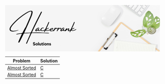 <img src="https://raw.githubusercontent.com/Dare-marvel/Hackerrank-Solutions/main/Images/Hackerrank%20Solutions.png" >

|Problem | Solution|
| ------------- | ------------- |
| <a href="https://www.hackerrank.com/challenges/almost-sorted/problem" target="_blank">Almost Sorted</a>  | <a href="C/AlmostSorted.md" target="_blank">C</a> |
| <a href="" target="_blank">Almost Sorted</a>  | <a href="" target="_blank">C</a> |
